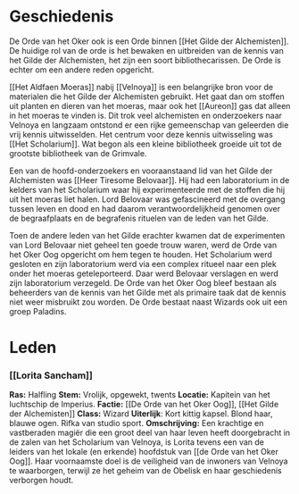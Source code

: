# Geschiedenis
De Orde van het Oker ook is een Orde binnen [[Het Gilde der Alchemisten]]. De huidige rol van de orde is het bewaken en uitbreiden van de kennis van het Gilde der Alchemisten, het zijn een soort bibliothecarissen. De Orde is echter om een andere reden opgericht.

[[Het Aldfaen Moeras]] nabij [[Velnoya]] is een belangrijke bron voor de materialen die het Gilde der Alchemisten gebruikt. Het gaat dan om stoffen uit planten en dieren van het moeras, maar ook het [[Aureon]] gas dat alleen in het moeras te vinden is. Dit trok veel alchemisten en onderzoekers naar Velnoya en langzaam ontstond er een rijke gemeenschap van geleerden die vrij kennis uitwisselden. Het centrum voor deze kennis uitwisseling was [[Het Scholarium]]. Wat begon als een kleine bibliotheek groeide uit tot de grootste bibliotheek van de Grimvale.

Een van de hoofd-onderzoekers en vooraanstaand lid van het Gilde der Alchemisten was [[Heer Tiresome Belovaar]]. Hij had een laboratorium in de kelders van het Scholarium waar hij experimenteerde met de stoffen die hij uit het moeras liet halen. Lord Belovaar was gefascineerd met de overgang tussen leven en dood en had daarom verantwoordelijkheid genomen over de begraafplaats en de begrafenis rituelen van de leden van het Gilde.

Toen de andere leden van het Gilde erachter kwamen dat de experimenten van Lord Belovaar niet geheel ten goede trouw waren, werd de Orde van het Oker Oog opgericht om hem tegen te houden. Het Scholarium werd gesloten en zijn laboratorium werd via een complex ritueel naar een plek onder het moeras geteleporteerd. Daar werd Belovaar verslagen en werd zijn laboratorium verzegeld. De Orde van het Oker Oog bleef bestaan als beheerders van de kennis van het Gilde met als primaire taak dat de kennis niet weer misbruikt zou worden. De Orde bestaat naast Wizards ook uit een groep Paladins.

# Leden
### [[Lorita Sancham]]
**Ras:** Halfling
**Stem:** Vrolijk, opgewekt, twents
**Locatie:** Kapitein van het luchtschip de Imperius.
**Factie:** [[De Orde van het Oker Oog]], [[Het Gilde der Alchemisten]]
**Class:** Wizard
**Uiterlijk**: Kort kittig kapsel. Blond haar, blauwe ogen. Rifka van studio sport.
**Omschrijving:** Een krachtige en vastberaden magiër die een groot deel van haar leven heeft doorgebracht in de zalen van het Scholarium van Velnoya, is Lorita tevens een van de leiders van het lokale (en erkende) hoofdstuk van [[de Orde van het Oker Oog]]. Haar voornaamste doel is de veiligheid van de inwoners van Velnoya te waarborgen, terwijl ze het geheim van de Obelisk en haar geschiedenis verborgen houdt.
